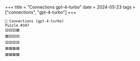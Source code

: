 +++
title = "Connections gpt-4-turbo"
date = 2024-05-23
tags = ["connections", "gpt-4-turbo"]
+++

```text
🤖 Connections (gpt-4-turbo) 
Puzzle #347
🟨🟨🟨🟩
🟩🟨🟨🟨
🟨🟨🟨🟨
🟦🟩🟪🟪
🟩🟪🟩🟩
```
